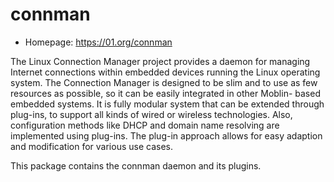 # connman

* Homepage: https://01.org/connman

The Linux Connection Manager project provides a daemon for managing
 Internet connections within embedded devices running the Linux operating
 system. The Connection Manager is designed to be slim and to use as few
 resources as possible, so it can be easily integrated in other Moblin-
 based embedded systems. It is fully modular system that can be extended
 through plug-ins, to support all kinds of wired or wireless technologies.
 Also, configuration methods like DHCP and domain name resolving are
 implemented using plug-ins. The plug-in approach allows for easy adaption
 and modification for various use cases.

 This package contains the connman daemon and its plugins.

